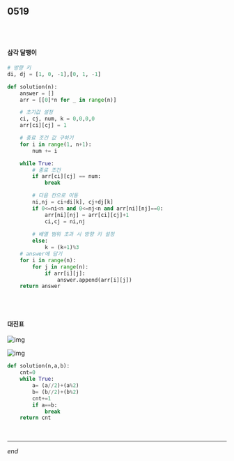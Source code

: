 ## 0519

<br>

<br>

#### 삼각 달팽이

```python
# 방향 키
di, dj = [1, 0, -1],[0, 1, -1] 

def solution(n):
    answer = []
    arr = [[0]*n for _ in range(n)]

    # 초기값 설정
    ci, cj, num, k = 0,0,0,0
    arr[ci][cj] = 1

    # 종료 조건 값 구하기
    for i in range(1, n+1):
        num += i

    while True:
        # 종료 조건
        if arr[ci][cj] == num:
            break

        # 다음 칸으로 이동
        ni,nj = ci+di[k], cj+dj[k]
        if 0<=ni<n and 0<=nj<n and arr[ni][nj]==0:
            arr[ni][nj] = arr[ci][cj]+1
            ci,cj = ni,nj
        
        # 배열 범위 초과 시 방향 키 설정
        else:
            k = (k+1)%3
	# answer에 담기
    for i in range(n):        
        for j in range(n):
            if arr[i][j]:
                answer.append(arr[i][j])
    return answer
```

<br>

<br>

#### 대진표

![img](https://blog.kakaocdn.net/dn/D7s5x/btq8A8CXbRx/xhDHISkFfgeLWIVhuCKuv1/img.png)

![img](https://blog.kakaocdn.net/dn/bpi3oL/btq8zyCnybV/5ikd7ByUDV2nN23QmTIJfK/img.png)

```python
def solution(n,a,b): 
    cnt=0 
    while True: 
        a= (a//2)+(a%2) 
        b= (b//2)+(b%2) 
        cnt+=1 
        if a==b: 
            break 
    return cnt
```

<br>

---

*end*